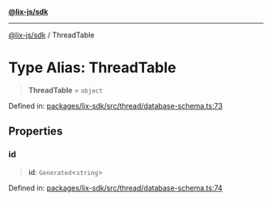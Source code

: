 [**@lix-js/sdk**](../README.md)

***

[@lix-js/sdk](../README.md) / ThreadTable

# Type Alias: ThreadTable

> **ThreadTable** = `object`

Defined in: [packages/lix-sdk/src/thread/database-schema.ts:73](https://github.com/opral/monorepo/blob/319d0a05c320245f48086433fd248754def09ccc/packages/lix-sdk/src/thread/database-schema.ts#L73)

## Properties

### id

> **id**: `Generated`\<`string`\>

Defined in: [packages/lix-sdk/src/thread/database-schema.ts:74](https://github.com/opral/monorepo/blob/319d0a05c320245f48086433fd248754def09ccc/packages/lix-sdk/src/thread/database-schema.ts#L74)

